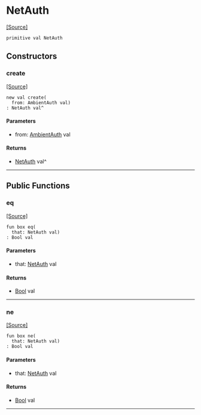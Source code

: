# NetAuth
<span class="source-link">[[Source]](src/net/auth.md#L-0-1)</span>
```pony
primitive val NetAuth
```

## Constructors

### create
<span class="source-link">[[Source]](src/net/auth.md#L-0-2)</span>


```pony
new val create(
  from: AmbientAuth val)
: NetAuth val^
```
#### Parameters

*   from: [AmbientAuth](builtin-AmbientAuth.md) val

#### Returns

* [NetAuth](net-NetAuth.md) val^

---

## Public Functions

### eq
<span class="source-link">[[Source]](src/net/auth.md#L-0-2)</span>


```pony
fun box eq(
  that: NetAuth val)
: Bool val
```
#### Parameters

*   that: [NetAuth](net-NetAuth.md) val

#### Returns

* [Bool](builtin-Bool.md) val

---

### ne
<span class="source-link">[[Source]](src/net/auth.md#L-0-2)</span>


```pony
fun box ne(
  that: NetAuth val)
: Bool val
```
#### Parameters

*   that: [NetAuth](net-NetAuth.md) val

#### Returns

* [Bool](builtin-Bool.md) val

---

